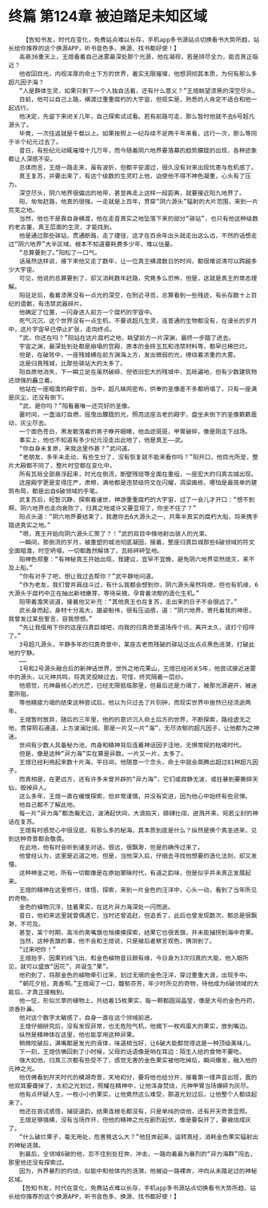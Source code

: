 # 终篇 第124章 被迫踏足未知区域
        【告知书友，时代在变化，免费站点难以长存，手机app多书源站点切换看书大势所趋，站长给你推荐的这个换源APP，听书音色多、换源、找书都好使！】
       高悬36重天上，王煊看着自己迷雾最深处那个光源，他在凝视，若是拼尽全力，能否真正临近？
       他收回目光，内视浑厚的命土下方的世界，着实无限璀璨，他想洞彻其本质，为何有那么多超凡因子海？
       “人是群体生灵，如果只剩下一个人独自活着，还有什么意义？”王煊眺望漆黑的深空尽头。
       目前，他可以自己上路，横渡过重重腐朽的大宇宙，但现实是，熟悉的人肯定不适合和他一起远行。
       他决定，先留下来闭关几年，自己探索试试看。若有前路可走，那么暂时他就不去6号超凡源头了。
       毕竟，一次往返就是千载以上。如果按照上一纪存续不足两千年来看，远行一次，那么等同于半个纪元过去了。
       昔日，有些纪元动辄璀璨十几万年，而今随着阴六地界要落幕的趋势朦胧的出现，各种迹象都让人深感不安。
       总体而言，王煊一路走来，虽有波折，但都平安渡过，很久没有对来出现忧患与危机感了。
       真王复苏，并要出来了，有这个级数的生灵盯上他，迫使他不得不神色凝重，心头有了压力。
       深空尽头，阴六地界很偏远的地带，甚至再走上这样一段距离，就要接近阳九地界了。
       阳，匆匆赶路，他真的很强，一走就是上百年，贯穿“阴六源头”辐射的大片范围，来到一片荒芜之地。
       当然，他也不是靠自身横渡，他在走昔真实之地坠落下来的部分“驿站”，也只有他这种级数的老古董，真王层面的生灵，才能找到。
       他是通过那些驿站，贯通断路，走了捷径，这才在百余年出头就走出这么远，不然的话想走过“阴六地界”大半区域，根本不知道要耗费多少年，难以估量。
       “总算要到了。”阳松了一口气。
       话虽然这样说，接下来他又走了数年，让一位真王横渡数日的时间，都很难说清可以跨越多少大宇宙。
       可见，他说的总算要到了，却又消耗数年赶路，究竟多么恐怖，但是，这就是真王的常态理解。
       阳驻足后，看着漆黑没有一点光的深空，在附近寻觅，总算看到一些残迹，有长存数十上百纪的遗骸，有违禁武器碎片。
       他确定了位置，一闪身进入前方一个腐朽的宇宙中。
       死气沉沉，这个世界没有一点生机，不要说超凡生灵，连普通的生物都没有，在漫长的岁月中，这片宇宙早已停止扩张，走向终点。
       “武，你还在吗？”阳站在这片腐朽之地，眺望前方一片深渊，最终一步踏了进去。
       宇宙之渊，最深处到处都是崩塌的宫殿，原本的金砖玉瓦和违禁材料等，都早已稀巴烂。
       但是，在破败中，一座残城横在前方渊海上方，发出微弱的光，缭绕着浓重的大雾。
       这是归真残城，比那些驿站大的太多了。
       阳自原地消失，下一瞬立足在虽然破碎、但依旧宏大的残城中，瓦砾遍地，但有少数建筑物还顽强的矗立着。
       他站在一座暗澹的殿宇前，当中，超凡蛛网密布，供奉的圣像差不多都坍塌了，只有一座满是灰尘，还没有倒下。
       “武，是你吗？”阳看着唯一还完好的圣像。
       霎时间，一盏油灯自燃，摇曳出朦胧的光，照亮这座古老的殿宇，盘坐未倒下的圣像簌簌震动，灰尘尽去。
       一个面色苍白，黑发散落着的男子睁开眼睛，他血迹斑斑，甲胃破碎，像是刚走下战场。
       事实上，他也不知道有多少纪元没走出此地了，他是真王——武。
       “你自身未复原，来我这里作甚？”武问道。
       “老朋友，多年未走动，有些生分了，没有恢复就不能来看你吗？”阳开口，他目光所至，整片大殿都不同了，整片时空都在变化中。
       所有瓦砾全部悬浮起来，时光在倒流，断壁残垣等全面在重组，一座宏大的归真古城出现。
       这座殿宇更是变得庄严，肃穆，满地都是违禁级符文在闪耀，凋梁画栋，哪怕是最简单的建筑布局，都是出自6破领域的手笔。
       武复苏后，短暂沉静，探索着诸世，神游重重腐朽的大宇宙，过了一会儿才开口：“想不到啊，阴六地界也走向衰败了，归真之地或许又要显现了，你坐不住了？”
       阳点头道：“阴六地界要结束了，我邀你去6大源头之一，共乘半真实的腐朽大船，将来携手踏进真实之地。”
       “嗯，真王开始向阴六源头汇聚了？！”武的双目中倏地射出骇人的光束。
       一瞬间，那倒流的岁月，被重塑的城池彻底凝固，接着，整座归真巨城那些6破领域的符文全面暗澹，时空坍塌，一切都轰然解体了，瓦砾砰砰坠地。
       阳神色郑重：“有神秘真王开始出现，我建议，宜早不宜晚，避免阴六地界突然熄灭，来不及上船。”
       “你有对手了吧，想让我过去帮你？”武平静地问道。
       “作为老友，我们曾并肩战斗过，有什么我都会想到你，阴六源头虽然将熄，但也有机缘，6大源头于腐朽中正在抽出新枝嫩芽，等待采摘，孕育着浓郁的造化生机。”
       阳带着澹笑说道，接着他又补充：“其他真王也在复苏，走出来的日子不会很远了。”
       武长身而起，身材十分高大，雄姿魁伟，很有压迫感，道：“阴六地界，寄托着我的神思，我曾发过某些誓言，容我想想。”
       “先让我借用下你的这座归真巨城吧，向我的归真奇景道场传个讯，离开太久，该打个招呼了。”
       3号超凡源头，平静多年的归真奇景中，某座古老而残破的驿站泛出点点黑色涟漪，打破此地的宁静。
       ……
       1号和2号源头融合后的新神话世界，世外之地花果山，王煊已经闭关5年，他尝试接近迷雾中的源头，以元神共鸣，将真灵投映过去，可惜，终究隔着一层纱。
       他感觉，元神最核心的光芒，已经无限抵临那里，但最后还是力竭了，被那光源避开，被迷雾所阻。
       等他精疲力竭的结束这种尝试后，他以为只过去了片刻钟，而现实世界中居然已经流逝两年。
       王煊暂时放弃，随后的三年里，他的的意识沉入命土后方的世界，不断探索，路经虚无之地，贯穿陨石通道，上方波澜壮阔，那是一片又一片“海”，无尽浓郁的超凡因子，让他都为之神迷。
       世间有少数人具备秘力池，肉身和精神背后连着神话因子洼地，无惧常规的枯竭时代。
       但是，像是这种“异力海”实在算是异数，一片又一片，太多了。
       王煊已经利用起来数十片海，平日间，他随意一个念头，命土中就会蒸腾出超过81种超凡因子。
       而真相是，在更远方，还有许多未曾开辟的“异力海”，它们或寂静无波，或狂暴到要撕碎天仙，毁掉异人。
       这么多年，王煊一直在缓慢探索，但非常谨慎，并没有突进，因为他心中始终有些忌惮。
       他自己都不了解此地。
       每一片“异力海”都浩瀚无边，波涛起伏间，大浪拍天，磅礴壮阔，迸溅开来，宛若尘封的神话在复苏。
       王煊有时感觉心中很没底，有那么多的秘海，其本质到底是什么？纵然是换个真圣进来，见到这种奇景都会敬畏。
       在此地，他有时会听到诸圣对话，很远，很飘渺，但是的确传过来了。
       他曾经认为，这里是近道之地，但是，当他深入后，仔细去寻找他想要的造化法则，却又发懵。
       这种神圣之地，所有一切都像是在原始蒙昧时代，有道之韵味，但是似乎并未真正发展起来。
       王煊的精神在这里修行，体悟，探索，来到一片金色的汪洋中，心头一动，看到了当年所见的奇物。
       金色的植物沉浮，挂着果实，在这片异力海深处一闪而逝。
       昔日，他初来这里就曾偶遇它，当时还曾追赶，但追丢了，此后也曾发现数次，都总是很飘渺，不可及。
       甚至，某个时期，高冷的臭嘴旗也悄摸摸探索，结果它也很丢旗，并未能捕捞到海中奇果。
       当然，这种丢旗的事，他不会和王煊说，只是被后者察言观色，猜测到了。
       “过来吧你！”
       王煊抬手，因果钓线飞出，和金色植物昔日颇有缘，今日身为3次归真的大能，他入眼所见，就可以盛放“因花”，并诞生“果”。
       他钓到了，将那金色的植物牵引过来，划过无垠的金色汪洋，穿过重重大浪，出现手中。
       “朝花夕拾，真香啊。”王煊闻了一口，馥郁芬芳，年少时所见的奇物，待他成为6破领域的大能后，才真正接触到。
       他一怔，形似兰草的植物上，共结着15枚果实，每一颗都圆润晶莹，像是大号的金色丹药，浓香扑鼻。
       他对这个数字太敏感了，自身一直在这个领域前进。
       王煊仔细研究后，没有发现异常，也无危险气机，他摘下一枚鸡蛋大的果实，放到嘴边。
       纵然是精神体在这里，他也能享用这种异果。
       稍微咬破后，满嘴都是发光的液体，味道相当好，让6破大能都觉得这是一种顶级美味儿。
       下一刻，王煊仿佛回到了小时候，父母的话语像是响在耳边：陌生人给的食物不要吃。
       强大如他，归真三次都有些受不了，感觉无害的金色果实被他吃掉后，瞬间爆发，融入他的元神之光。
       他仿佛看到开天时代的模湖奇景，天地初分，要将他也给分开，接着第一缕声音出现，震的他双耳要聋掉了，太初之光划过，照耀在精神中，让他浑身焚烧，元神甲胃当场爆碎为灰尽。
       他有点怀疑人生，一枚小小的果实，让他竟然这么难受，那道光划过后，让他整个人都烧起来了。
       他还在尝试感悟，捕捉道韵，结果连根毛都没有，只是单纯的烧他，还有开天奇景显照。
       王煊足够强横，没有当场炸开，但他的精神之光在剧烈起伏，像是要裂开了，要被烧成灰了。
       “什么破烂果子，毫无用处，危害竟这么大？”他狂奔起来，运转真经，消耗金色果实辐射出的神秘涟漪。
       到最后，全领域6破的他，忍不住到处狂奔，冲击，一路向着最为暴烈的“异力海群”闯去，那里他还没有探索过。
       因为，外界暴烈的灼烧，似能中和他体内的涟漪，他被迫一路裸奔，冲向从未踏足过的神秘区域。
       【告知书友，时代在变化，免费站点难以长存，手机app多书源站点切换看书大势所趋，站长给你推荐的这个换源APP，听书音色多、换源、找书都好使！】